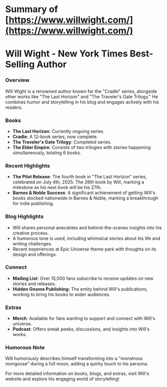 # Summary of [https://www.willwight.com/](https://www.willwight.com/)

# Will Wight - New York Times Best-Selling Author

### Overview
Will Wight is a renowned author known for the "Cradle" series, alongside other works like "The Last Horizon" and "The Traveler's Gate Trilogy." He combines humor and storytelling in his blog and engages actively with his readers.

### Books
- **The Last Horizon**: Currently ongoing series.
- **Cradle**: A 12-book series, now complete.
- **The Traveler's Gate Trilogy**: Completed series.
- **The Elder Empire**: Consists of two trilogies with stories happening simultaneously, totaling 6 books.

### Recent Highlights
- **The Pilot Release**: The fourth book in "The Last Horizon" series, celebrated on July 4th, 2025. The 26th book by Will, marking a milestone as his next book will be his 27th.
- **Barnes & Noble Success**: A significant achievement of getting Will's books stocked nationwide in Barnes & Noble, marking a breakthrough for indie publishing.

### Blog Highlights
- Will shares personal anecdotes and behind-the-scenes insights into his creative process.
- A humorous tone is used, including whimsical stories about his life and writing challenges.
- Recent experiences at Epic Universe theme park with thoughts on its design and offerings.

### Connect
- **Mailing List**: Over 15,000 fans subscribe to receive updates on new stories and releases.
- **Hidden Gnome Publishing**: The entity behind Will's publications, working to bring his books to wider audiences.

### Extras
- **Merch**: Available for fans wanting to support and connect with Will's universe.
- **Podcast**: Offers sneak peeks, discussions, and insights into Will's works.

### Humorous Note
Will humorously describes himself transforming into a "monstrous mongoose" during a full moon, adding a quirky touch to his persona.

For more detailed information on books, blogs, and extras, visit Will's website and explore his engaging world of storytelling!